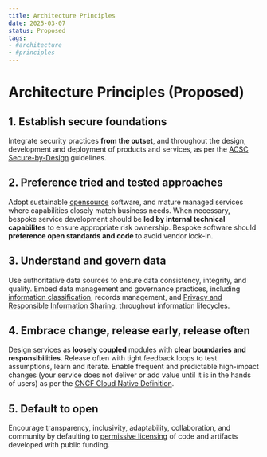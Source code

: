 ```yaml
---
title: Architecture Principles
date: 2025-03-07
status: Proposed
tags:
- #architecture
- #principles
---
```


# Architecture Principles (Proposed)

## 1. Establish secure foundations

Integrate security practices **from the outset**, and throughout the design, development and deployment of products and services, as per the [ACSC Secure-by-Design](https://www.cyber.gov.au/resources-business-and-government/governance-and-user-education/secure-by-design) guidelines.

## 2. Preference tried and tested approaches

Adopt sustainable [opensource](https://opensource.org/osd) software, and mature managed services where capabilities closely match business needs. When necessary, bespoke service development should be **led by internal technical capabilites** to ensure appropriate risk ownership. Bespoke software should **preference open standards and code** to avoid vendor lock-in.

## 3. Understand and govern data

Use authoritative data sources to ensure data consistency, integrity, and quality. Embed data management and governance practices, including [information classification](https://www.wa.gov.au/government/publications/western-australian-information-classification-policy), records management, and [Privacy and Responsible Information Sharing](https://www.wa.gov.au/government/privacy-and-responsible-information-sharing), throughout information lifecycles.

## 4. Embrace change, release early, release often

Design services as **loosely coupled** modules with **clear boundaries and responsibilities**. Release often with tight feedback loops to test assumptions, learn and iterate. Enable frequent and predictable high-impact changes (your service does not deliver or add value until it is in the hands of users) as per the [CNCF Cloud Native Definition](https://github.com/cncf/toc/blob/main/DEFINITION.md).

## 5. Default to open

Encourage transparency, inclusivity, adaptability, collaboration, and community by defaulting to [permissive licensing](https://www.apache.org/licenses/LICENSE-2.0) of code and artifacts developed with public funding.
